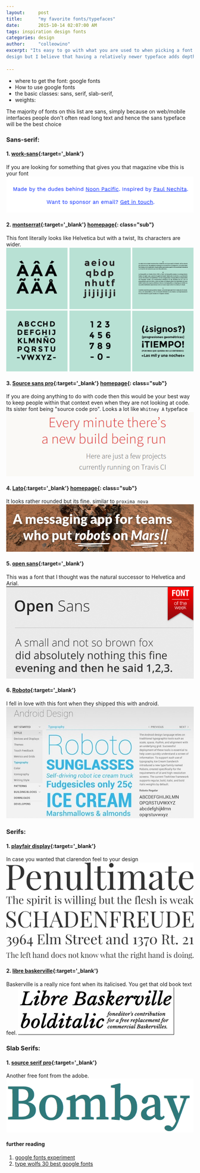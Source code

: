 ```yaml
---
layout:     post
title:      "my favorite fonts/typefaces"
date:       2015-10-14 02:07:00 AM
tags: inspiration design fonts 
categories: design
author:     "colleowino"
excerpt: "Its easy to go with what you are used to when picking a font for your next
design but I believe that having a relatively newer typeface adds depth to your design" 

---
```


- where to get the font: google fonts
- How to use google fonts
- the basic classes: sans, serif, slab-serif,
- weights:

The majority of fonts on this list are sans, simply because on web/mobile interfaces people don't often read long text and hence the sans typeface will be the best choice

### Sans-serif:

#### 1. [work-sans](http://weiweihuanghuang.github.io/Work-Sans/){:target='_blank'}
If you are looking for something that gives you that magazine vibe this is your font
<a href="http://weiweihuanghuang.github.io/Work-Sans/">
![work-sans](/img/work-sans.png " work-sans in blue ")
</a>

#### 2. [montserrat](http://weiweihuanghuang.github.io/Work-Sans/){:target='_blank'} [homepage](http://montserrat.zkysky.com.ar/en){: class="sub"}
This font literally looks like Helvetica but with a twist, Its characters are wider.
![work-sans](/img/montserrat.png)
	
#### 3. [Source sans pro](http://www.fontsquirrel.com/fonts/source-sans-pro){:target='_blank'} [homepage](http://blog.typekit.com/2012/08/02/source-sans-pro/){: class="sub"}
If you are doing anything to do with code then this would be your best way to keep people
within that context even when they are not looking at code. Its sister font being "source code pro".
Looks a lot like `Whitney A` typeface
![work-sans](/img/source-sans-pro.png)

#### 4. [Lato](http://www.latofonts.com/lato-free-fonts/#download){:target='_blank'} [homepage](http://www.latofonts.com/){: class="sub"}
It looks rather rounded but its fine. similar to `proxima nova`
![lato](/img/lato.png )

#### 5. [open sans](http://www.fontsquirrel.com/fonts/open-sans){:target='_blank'} 
This was a font that I thought was the natural successor to Helvetica and Arial.
![open-sans](/img/open-sans.png )

#### 6. [Roboto](http://www.fontsquirrel.com/fonts/roboto){:target='_blank'} 
I fell in love with this font when they shipped this with android.
![roboto](/img/roboto.png )

### Serifs:

#### 1. [playfair display](http://www.fontsquirrel.com/fonts/playfair-display){:target='_blank'}
In case you wanted that clarendon feel to your design
![playfair](/img/playfair.png)

#### 2. [libre baskerville](http://www.fontsquirrel.com/fonts/libre-baskerville){:target='_blank'}
Baskerville is a really nice font when its italicised. You get that old book text feel.
![baskerville](/img/baskerville.png)

### Slab Serifs:

#### 1. [source serif pro](http://www.fontsquirrel.com/fonts/source-serif-pro){:target='_blank'}
Another free font from the adobe. 
![source serif pro](/img/source-serif-pro.png)

#### further reading
1. [google fonts experiment](http://femmebot.github.io/google-type/)
1. [type wolfs 30 best google fonts](https://www.typewolf.com/open-source-web-fonts)


